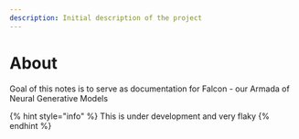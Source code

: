 ```yaml
---
description: Initial description of the project
---
```


# About

Goal of this notes is to serve as documentation for Falcon - our Armada of Neural Generative Models

{% hint style="info" %}
This is under development and very flaky
{% endhint %}

